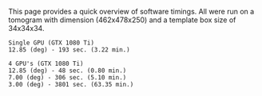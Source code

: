 
This page provides a quick overview of software timings. All were run on a tomogram with dimension (462x478x250) and a template box size of 34x34x34.

```
Single GPU (GTX 1080 Ti)
12.85 (deg) - 193 sec. (3.22 min.)
```

```
4 GPU's (GTX 1080 Ti)
12.85 (deg) - 48 sec. (0.80 min.)
7.00 (deg) - 306 sec. (5.10 min.)
3.00 (deg) - 3801 sec. (63.35 min.)
```